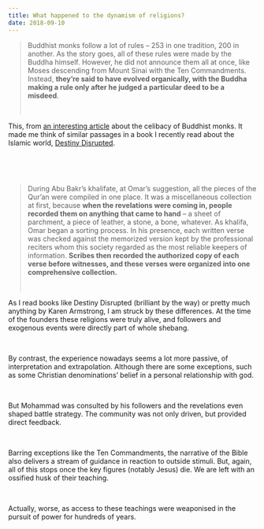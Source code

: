 ```yaml
---
title: What happened to the dynamism of religions?
date: 2018-09-10
---
```


<!--kg-card-begin: html--><blockquote><p>Buddhist monks follow a lot of rules – 253 in one tradition, 200 in another. As the story goes, all of these rules were made by the Buddha himself. However, he did not announce them all at once, like Moses descending from Mount Sinai with the Ten Commandments. Instead, <strong>they’re said to have evolved organically, with the Buddha making a rule only after he judged a particular deed to be a misdeed</strong>.</p><br></blockquote>
<p>This, from <a href="https://aeon.co/ideas/the-buddhist-monk-who-became-an-apostle-for-sexual-freedom">an interesting article</a> about the celibacy of Buddhist monks. It made me think of similar passages in a book I recently read about the Islamic world, <a href="https://www.goodreads.com/book/show/6240926-destiny-disrupted">Destiny Disrupted</a>.</p><br>
</p><br>
<blockquote><p>During Abu Bakr’s khalifate, at Omar’s suggestion, all the pieces of the Qur’an were compiled in one place. It was a miscellaneous collection at first, because <strong>when the revelations were coming in, people recorded them on anything that came to hand</strong> &#8211; a sheet of parchment, a piece of leather, a stone, a bone, whatever. As khalifa, Omar began a sorting process. In his presence, each written verse was checked against the memorized version kept by the professional reciters whom this society regarded as the most reliable keepers of information. <strong>Scribes then recorded the authorized copy of each verse before witnesses, and these verses were organized into one comprehensive collection.</strong></p><br></blockquote>
<p>As I read books like Destiny Disrupted (brilliant by the way) or pretty much anything by Karen Armstrong, I am struck by these differences. At the time of the founders these religions were truly alive, and followers and exogenous events were directly part of whole shebang.</p><br>
<p>By contrast, the experience nowadays seems a lot more passive, of interpretation and extrapolation. Although there are some exceptions, such as some Christian denominations&#8217; belief in a personal relationship with god.</p><br>
<p>But Mohammad was consulted by his followers and the revelations even shaped battle strategy. The community was not only driven, but provided direct feedback.</p><br>
<p>Barring exceptions like the Ten Commandments, the narrative of the Bible also delivers a stream of guidance in reaction to outside stimuli. But, again, all of this stops once the key figures (notably Jesus) die. We are left with an ossified husk of their teaching.</p><br>
<p>Actually, worse, as access to these teachings were weaponised in the pursuit of power for hundreds of years.</p><br>
<!--kg-card-end: html-->